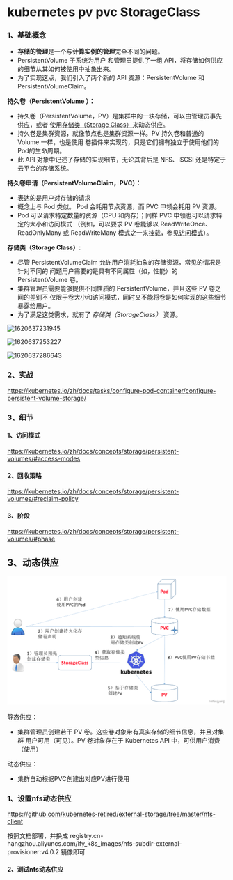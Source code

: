 # kubernetes pv pvc StorageClass

### 1、基础概念

- **存储的管理**是一个与**计算实例的管理**完全不同的问题。
- PersistentVolume 子系统为用户 和管理员提供了一组 API，将存储如何供应的细节从其如何被使用中抽象出来。 
- 为了实现这点，我们引入了两个新的 API 资源：PersistentVolume 和 PersistentVolumeClaim。



**持久卷（PersistentVolume ）：**

- 持久卷（PersistentVolume，PV）是集群中的一块存储，可以由管理员事先供应，或者 使用[存储类（Storage Class）](https://kubernetes.io/zh/docs/concepts/storage/storage-classes/)来动态供应。
- 持久卷是集群资源，就像节点也是集群资源一样。PV 持久卷和普通的 Volume 一样，也是使用 卷插件来实现的，只是它们拥有独立于使用他们的Pod的生命周期。
- 此 API 对象中记述了存储的实现细节，无论其背后是 NFS、iSCSI 还是特定于云平台的存储系统。



**持久卷申请（PersistentVolumeClaim，PVC）：**

- 表达的是用户对存储的请求
- 概念上与 Pod 类似。 Pod 会耗用节点资源，而 PVC 申领会耗用 PV 资源。
- Pod 可以请求特定数量的资源（CPU 和内存）；同样 PVC 申领也可以请求特定的大小和访问模式 （例如，可以要求 PV 卷能够以 ReadWriteOnce、ReadOnlyMany 或 ReadWriteMany 模式之一来挂载，参见[访问模式](https://kubernetes.io/zh/docs/concepts/storage/persistent-volumes/#access-modes)）。



**存储类（Storage Class）**:

- 尽管 PersistentVolumeClaim 允许用户消耗抽象的存储资源，常见的情况是针对不同的 问题用户需要的是具有不同属性（如，性能）的 PersistentVolume 卷。
- 集群管理员需要能够提供不同性质的 PersistentVolume，并且这些 PV 卷之间的差别不 仅限于卷大小和访问模式，同时又不能将卷是如何实现的这些细节暴露给用户。
- 为了满足这类需求，就有了 *存储类（StorageClass）* 资源。

![1620637231945](E:/study/java/video/guigu/000、大厂学院/05、大厂-云原生/云原生/2.资料/day15/assets/1620637231945.png)

![1620637253227](E:/study/java/video/guigu/000、大厂学院/05、大厂-云原生/云原生/2.资料/day15/assets/1620637253227.png)





![1620637286643](E:/study/java/video/guigu/000、大厂学院/05、大厂-云原生/云原生/2.资料/day15/assets/1620637286643.png)

### 2、实战

https://kubernetes.io/zh/docs/tasks/configure-pod-container/configure-persistent-volume-storage/





### 3、细节

#### 1、访问模式

https://kubernetes.io/zh/docs/concepts/storage/persistent-volumes/#access-modes





#### 2、回收策略

https://kubernetes.io/zh/docs/concepts/storage/persistent-volumes/#reclaim-policy





#### 3、阶段

https://kubernetes.io/zh/docs/concepts/storage/persistent-volumes/#phase





## 3、动态供应

![img](assets/004_pv与pvc/image.png)





静态供应：

- 集群管理员创建若干 PV 卷。这些卷对象带有真实存储的细节信息，并且对集群 用户可用（可见）。PV 卷对象存在于 Kubernetes API 中，可供用户消费（使用）



动态供应：

- 集群自动根据PVC创建出对应PV进行使用





### 1、设置nfs动态供应

https://github.com/kubernetes-retired/external-storage/tree/master/nfs-client

按照文档部署，并换成 registry.cn-hangzhou.aliyuncs.com/lfy_k8s_images/nfs-subdir-external-provisioner:v4.0.2 镜像即可





#### 2、测试nfs动态供应















